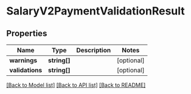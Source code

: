# SalaryV2PaymentValidationResult

## Properties
Name | Type | Description | Notes
------------ | ------------- | ------------- | -------------
**warnings** | **string[]** |  | [optional] 
**validations** | **string[]** |  | [optional] 

[[Back to Model list]](../README.md#documentation-for-models) [[Back to API list]](../README.md#documentation-for-api-endpoints) [[Back to README]](../README.md)


